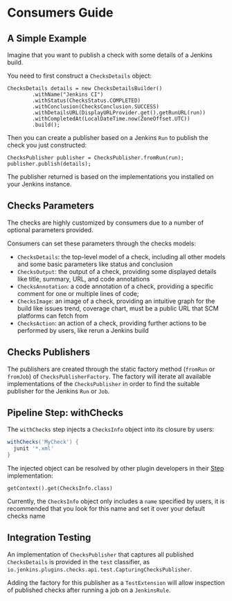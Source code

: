 
# Consumers Guide

## A Simple Example

Imagine that you want to publish a check with some details of a Jenkins build. 

You need to first construct a `ChecksDetails` object:

```
ChecksDetails details = new ChecksDetailsBuilder()
        .withName("Jenkins CI")
        .withStatus(ChecksStatus.COMPLETED)
        .withConclusion(ChecksConclusion.SUCCESS)
        .withDetailsURL(DisplayURLProvider.get().getRunURL(run))
        .withCompletedAt(LocalDateTime.now(ZoneOffset.UTC))
        .build();
```

Then you can create a publisher based on a Jenkins `Run` to publish the check you just constructed:

```
ChecksPublisher publisher = ChecksPublisher.fromRun(run);
publisher.publish(details);
```

The publisher returned is based on the implementations you installed on your Jenkins instance.

## Checks Parameters

The checks are highly customized by consumers due to a number of optional parameters provided.

Consumers can set these parameters through the checks models:

- `ChecksDetails`: the top-level model of a check, including all other models and some basic parameters like status and conclusion
- `ChecksOutput`: the output of a check, providing some displayed details like title, summary, URL, and code annotations
- `ChecksAnnotation`: a code annotation of a check, providing a specific comment for one or multiple lines of code;
- `ChecksImage`: an image of a check, providing an intuitive graph for the build like issues trend, coverage chart, must be a public URL that SCM platforms can fetch from
- `ChecksAction`: an action of a check, providing further actions to be performed by users, like rerun a Jenkins build

## Checks Publishers

The publishers are created through the static factory method (`fromRun` or `fromJob`) of `ChecksPublisherFactory`.
The factory will iterate all available implementations of the `ChecksPublisher` in order to find the suitable publisher for the Jenkins `Run` or `Job`.

## Pipeline Step: withChecks

The `withChecks` step injects a `ChecksInfo` object into its closure by users:

```groovy
withChecks('MyCheck') {
  junit '*.xml'
}
```

The injected object can be resolved by other plugin developers in their [Step](https://javadoc.jenkins.io/plugin/workflow-step-api/org/jenkinsci/plugins/workflow/steps/Step.html) implementation:

```
getContext().get(ChecksInfo.class)
```

Currently, the `ChecksInfo` object only includes a `name` specified by users,
it is recommended that you look for this name and set it over your default checks name

## Integration Testing

An implementation of `ChecksPublisher` that captures all published `ChecksDetails` is provided
in the `test` classifier, as `io.jenkins.plugins.checks.api.test.CapturingChecksPublisher`.

Adding the factory for this publisher as a `TestExtension` will allow inspection of published checks after running a job
on a `JenkinsRule`.